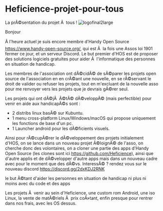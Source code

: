 # Heficience-projet-pour-tous
La prÃ©sentation du projet Ã  tous !
![logofinal2large](https://user-images.githubusercontent.com/22844238/143687622-b0b46fc1-3ded-4ae1-acef-9207d053eedd.png)

Bonjour

Ã l'heure actuel je suis encore membre d'Handy Open Source https://www.handy-open-source.org/,  qui est Ã  la fois une Assos loi 1901 fermer ce jour, et un serveur Discord. Le but premier d'HOS est de proposer des solutions logiciels gratuites pour aider Ã  l'informatique des personnes en situation de handicap.

Les membres de l'association ont dÃ©cidÃ© de sÃ©parer les projets open source de l'association en en crÃ©ant une nouvelle, en se rÃ©servant le droit de valider ou refuser les projets, tout en m'excluant de la nouvelle asso pour me renvoyer vers les projets que je devrais gÃ©rer seul.

Les projets qui ont dÃ©jÃ  Ã©tÃ© dÃ©veloppÃ© (mais perfectible) pour venir en aide aux handicapÃ©s sont :
 - 2 distribs linux basÃ© sur Kubuntu.
 - 1 menu cross-platform Linux/Windows/macOS qui propose uniquement les fonctions de base d'un pc.
 - 1 Launcher android pour les dÃ©ficients visuels.

Ainsi pour rÃ©cupÃ©rer le dÃ©veloppement des projets initialement d'HOS, on se lance dans un nouveau projet Ã©loignÃ© de l'asso, on cherche donc des volontaires, on a cloner une partie des apps d'Handy Open Source (les clones sont ici https://github.com/Heficience), ainsi que d'autre applis et de dÃ©velopper d'autre apps mais dans un nouveau cadre avec pour le moment que des dÃ©vs.
InteressÃ© ? rendez vous sur le nouveau discord https://discord.gg/2dxKDJ2RNK

le but Ã©tant d'aider les personnes en situation de handicap ni plus ni moins
avec du code et des apps

Les projets Ã  venir au sein d'Heficience, une custom rom Android, une iso Linux, la vente de matÃ©riels Ã  prix coÃ»tant, enfin presque pour rentrer dans nos frais, avec les OS dessus.
